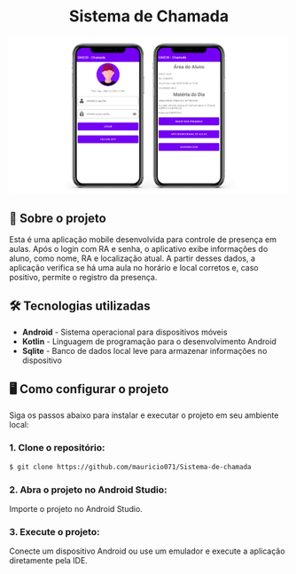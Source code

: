 <div align="center"> <h1>Sistema de Chamada</h1> </div>


![Preview-Screens](https://github.com/mauricio071/sistema-de-chamada/blob/master/sistema-chamada.png)

## 📝 Sobre o projeto

Esta é uma aplicação mobile desenvolvida para controle de presença em aulas. Após o login com RA e senha, o aplicativo exibe informações do aluno, como nome, RA e localização atual. A partir desses dados, a aplicação verifica se há uma aula no horário e local corretos e, caso positivo, permite o registro da presença.

## 🛠 Tecnologias utilizadas

-   **Android** - Sistema operacional para dispositivos móveis
-   **Kotlin** - Linguagem de programação para o desenvolvimento Android
-   **Sqlite** - Banco de dados local leve para armazenar informações no dispositivo
  
## 🖥️ Como configurar o projeto

Siga os passos abaixo para instalar e executar o projeto em seu ambiente local:

### 1. Clone o repositório:

```bash
$ git clone https://github.com/mauricio071/Sistema-de-chamada
```

### 2. Abra o projeto no Android Studio:

Importe o projeto no Android Studio.

### 3. Execute o projeto:

Conecte um dispositivo Android ou use um emulador e execute a aplicação diretamente pela IDE.
